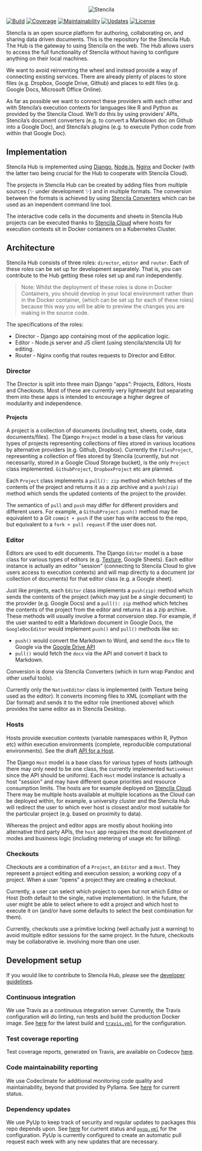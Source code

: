<div align="center">
	<img src="http://stenci.la/img/logo-name.png" alt="Stencila" style="max-width:200px">
</div>

[![Build](https://travis-ci.org/stencila/hub.svg?branch=master)](https://travis-ci.org/stencila/hub)
[![Coverage](https://codecov.io/gh/stencila/hub/branch/master/graph/badge.svg)](https://codecov.io/gh/stencila/hub)
[![Maintainability](https://api.codeclimate.com/v1/badges/0d6cbfb262152e2b9242/maintainability)](https://codeclimate.com/github/stencila/hub/maintainability)
[![Updates](https://pyup.io/repos/github/stencila/hub/shield.svg)](https://pyup.io/repos/github/stencila/hub/)
[![License](https://img.shields.io/badge/License-Apache%202.0-brightgreen.svg)](https://opensource.org/licenses/Apache-2.0)

Stencila is an open source platform for authoring, collaborating on, and sharing data driven documents. This is the repository for the Stencila Hub.
The Hub is the gateway to using Stencila on the web. The Hub allows users to access the full functionality of Stencila without having to configure anything on their local machines.

We want to avoid reinventing the wheel and instead provide a way of connecting existing services. There are already plenty of places to store files (e.g. Dropbox, Google Drive, Github) and places to edit files (e.g. Google Docs, Microsoft Office Online).

As far as possible we want to connect these providers with each other and with Stencila’s execution contexts for languages like R and Python as provided by the Stencila Cloud. We’ll do this by using providers’ APIs, Stencila’s document converters (e.g. to convert a Markdown doc on Github into a Google Doc), and Stencila’s plugins (e.g. to execute Python code from within that Google Doc).


## Implementation

Stencila Hub is implemented using [Django](https://www.djangoproject.com/), [Node.js](https://nodejs.org/en/), [Nginx](http://nginx.org/) and Docker
(with the latter two being crucial for the Hub to cooperate with Stencila Cloud).

The projects in Stencila Hub can be created  by adding files from multiple sources (:sparkles: under development :sparkles:) and in multiple formats. The conversion between
the formats is achieved by using [Stencila Converters](https://github.com/stencila/convert) which can be used as an inependent command line tool.

The interactive code cells in the documents and sheets in Stencila Hub projects can be executed thanks to [Stencila Cloud](https://github.com/stencila/cloud)
where hosts for execution contexts sit in Docker containers on a Kubernetes Cluster.

## Architecture

Stencila Hub consists of three roles: `director`, `editor` and `router`. Each of these roles can be set up for development separately. That is, you can contribute to the
Hub getting these roles set up and run independently.

> Note: Whilst the deployment of these roles is done in Docker Containers, you should develop in your local environment rather than in the Docker container,
(which can be set up for each of these roles) because this way you will be able to preview the changes you are making in the source code.

The specifications of the roles:

* Director - Django app containing most of the application logic.
* Editor - Node.js server and JS client (using stencila/stencila UI) for editing.
* Router - Nginx config that routes requests to Director and Editor.


### Director
The Director is split into three main Django “apps”: Projects, Editors, Hosts and Checkouts. Most of these are currently very lightweight
but separating them into these apps is intended to encourage a higher degree of modularity and independence.

#### Projects
A project is a collection of documents (including text, sheets, code, data documents/files). The Django `Project` model is a base class for various types of projects representing collections of files stored in various locations by alternative providers (e.g. Github, Dropbox). Currently the `FilesProject`, representing a collection of files stored by Stencila (currently, but not necessarily, stored in a Google Cloud Storage bucket), is the only `Project` class implemented. `GithubProject`, `DropboxProject` etc are planned.

Each `Project` class implements a `pull(): zip` method which fetches of the contents of the project and returns it as a zip archive and a `push(zip)` method which sends the updated contents of the project to the provider.

The semantics of `pull` and `push` may differ for different providers and different users. For example, a `GithubProject.push()` method may be equivalent to a Git `commit + push` if the user has write access to the repo, but equivalent to a `fork + pull request` if the user does not.

### Editor

Editors are used to edit documents. The Django `Editor` model is a base class for various types of editors (e.g. [Texture](http://substance.io/texture/), Google Sheets). Each editor instance is actually an editor "session" (connecting to Stencila Cloud to give users access to execution contexts)
and will map directly to a document (or collection of documents) for that editor class (e.g. a Google sheet).

Just like projects, each `Editor` class implements a `push(zip)` method which sends the contents of the project (which may just be a single document) to the provider (e.g. Google Docs) and a `pull(): zip` method which fetches the contents of the project from the editor and returns it as a zip archive. These methods will usually involve a format conversion step. For example, if the user wanted to edit a Markdown document in Google Docs, the `GoogleDocEditor` would implement `push()` and `pull()` methods like so:

* `push()` would convert the Markdown to Word, and send the `docx` file to Google via the [Google Drive API](https://developers.google.com/drive/api/v2/about-sdk)
* `pull()` would fetch the `docx` via the API and convert it back to Markdown.

Conversion is done via Stencila Converters (which in turn wrap Pandoc and other useful tools).

Currently only the `NativeEditor` class is implemented (with Texture being used as the editor). It converts incoming files to XML (compliant with the Dar format) and sends it to the editor role (mentioned above) which provides the same editor as in Stencila Desktop.

### Hosts

Hosts provide execution contexts (variable namespaces within R, Python etc) within execution environments (complete, reproducible computational environments). See the draft [API for a Host](https://stencila.github.io/specs/host.html).

The Django `Host` model is a base class for various types of hosts (although there may only need to be one class, the currently implemented `NativeHost` since the API should be uniform). Each `Host` model instance is actually a host "session" and may have different queue priorities and resource consumption limits. The hosts are for example deployed on [Stencila Cloud](http://cloud.stenci.la/). There may be multiple hosts available at multiple locations as the Cloud can be deployed within, for example,
a university cluster and the Stencila Hub will redirect the user to which ever host is closest and/or most suitable for the particular project (e.g. based on proximity to data).

Whereas the project and editor apps are mostly about hooking into alternative third party APIs, the `host` app requires the most development of modes and business logic (including metering of usage etc for billing).

### Checkouts

Checkouts are a combination of a `Project`, an `Editor` and a `Host`. They represent a project editing and execution session; a working copy of a project. When a user “opens” a project they are creating a checkout.

Currently, a user can select which project to open but not which Editor or Host (both default to the single, native implementation). In the future, the user might be able to select where to edit a project and which host to execute it on (and/or have some defaults to select the best combination for them).

Currently, checkouts use a primitive locking (well actually just a warning) to avoid multiple editor sessions for the same project. In the future, checkouts may be collaborative ie. involving more than one user.




## Development setup

If you would like to contribute to Stencila Hub, please see the [developer guidelines](CONTRIBUTING.md).


### Continuous integration

We use Travis as a continuous integration server. Currently, the Travis configuration will do linting, run tests and build the production Docker image. See [here](https://travis-ci.org/stencila/hub) for the latest build and [`travis.yml`](travis.yml) for the configuration.

### Test coverage reporting

Test coverage reports, generated on Travis, are available on Codecov [here](https://codecov.io/gh/stencila/hub).

### Code maintainability reporting

We use Codeclimate for additional monitoring code quality and maintainability, beyond that provided by Pyllama. See [here](https://codeclimate.com/github/stencila/hub) for current status.

### Dependency updates

We use PyUp to keep track of security and regular updates to packages this repo depends upon. See [here](https://pyup.io/repos/github/stencila/hub) for current status and [`pyup.yml`](pyup.yml) for the configuration. PyUp is currently configured to create an automatic pull request each week with any new updates that are necessary.
